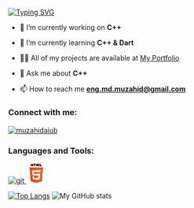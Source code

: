 [![Typing SVG](https://readme-typing-svg.herokuapp.com?lines=Hi+%F0%9F%91%8B%2C+I'm+Muzahidul+Islam+Munna)](https://git.io/typing-svg)
<br>


- 🔭 I’m currently working on **C++**

- 🌱 I’m currently learning **C++ & Dart**


- 👨‍💻 All of my projects are available at [My Portfolio](https://github.com/Md-Muzahidul-islam)

- 💬 Ask me about **C++**

- 📫 How to reach me **eng.md.muzahid@gmail.com**


<h3 align="left">Connect with me:</h3>
<p align="left">

<a href="https://www.facebook.com/muzahidaiub" target="blank"><img align="center" src="https://raw.githubusercontent.com/rahuldkjain/github-profile-readme-generator/master/src/images/icons/Social/facebook.svg" alt="muzahidaiub" height="30" width="40" /></a>

</p>

<h3 align="left">Languages and Tools:</h3>
<p align="left"> 
    <a href="https://git-scm.com/" target="_blank"> <img src="https://img.icons8.com/color/48/000000/git.png" alt="git" width="40" height="40"/> </a> 
    <a href="https://www.w3.org/html/" target="_blank"> <img src="https://raw.githubusercontent.com/devicons/devicon/master/icons/html5/html5-original-wordmark.svg" alt="html5" width="40" height="40"/> </a>  
</p>



[![Top Langs](https://github-readme-stats.vercel.app/api/top-langs/?username=Md-Muzahidul-Islam)](https://github.com/anuraghazra/github-readme-stats)
![My GitHub stats](https://github-readme-stats.vercel.app/api?username=Md-Muzahidul-Islam&show_icons=true)

